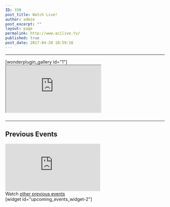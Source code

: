 ```yaml
---
ID: 330
post_title: Watch Live!
author: admin
post_excerpt: ""
layout: page
permalink: http://www.acilive.tv/
published: true
post_date: 2017-04-20 10:59:16
---
```

<hr />
[wonderplugin_gallery id="1"]
<div id="watch-live">

<div class="embed-responsive embed-responsive-16by9"><iframe src="https://www.youtube.com/embed/live_stream?channel=UCIQVsLx7MIwj5ZhswD3ff3Q" width="300" height="150"></iframe></div>

<div style="font-size: 11px; padding-top: 10px; width: 560px;"></div>
</div>
<div id="previous-events">

<hr />

<h2>Previous Events</h2>
<div class="embed-responsive embed-responsive-16by9"><iframe class="embed-responsive-item" src="https://www.youtube.com/embed/videoseries?list=PLxbYQbP8SEqZ6WDDlQJmHLRjmevsGy3rA" width="300" height="150" frameborder="0" allowfullscreen="allowfullscreen"></iframe>
</div>
Watch
<a href="https://www.youtube.com/channel/UCIQVsLx7MIwj5ZhswD3ff3Q">other previous events</a></div>
[widget id="upcoming_events_widget-2"]